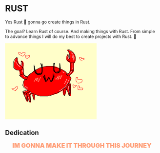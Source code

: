 # RUST

Yes Rust 🦀 gonna go create things in Rust.

The goal? Learn Rust of course. And making things with Rust. From simple to advance things I will do my best to create projects with Rust. 🦀

![anime-crab](./anime-crab.png)

## Dedication
<center style="font-weight: 900; font-size: 20px; color: #FFA07A;">IM GONNA MAKE IT THROUGH THIS JOURNEY</center>